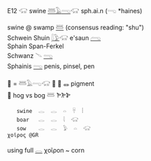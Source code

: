 E12 𓃟 swine [𓆷](𓆷)[𓄿](𓄿)[𓂸](𓂸)𓃟 sph.ai.n (𓂸 *haines)  
  
swine @ swamp [𓆷](𓆷) (consensus reading: "shu")  
Schwein Shuin [𓆄](𓆄)[𓅱](𓅱)𓃟  e'saun [𓂺](𓂺)  
Sphain Span-Ferkel  
Schwanz 𓄢 [𓂸](𓂸)   
Sphainis [𓂸](𓂸) penis, pinsel, pen  
  
🐖 = 𓆷𓄿𓂸𓃟 🐷 🐽 🜽 pigment   
🐖 hog vs bog 𓆷 𐁂𐂊𐂋  
  
```  
   swine  𓂋  𓂋  𓏏  𓄜  𓏪   
   boar   𓂋  𓂋  𓇋  𓃟   
   sow    𓂋  𓂋  𓅱  𓏏  𓃟   
χοῖρος @GR   
```  
using full [𓂋](𓂋) χοῖροn ~ corn  
